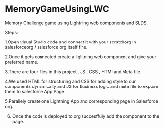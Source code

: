 # MemoryGameUsingLWC
Memory Challenge game using Lightning web components and SLDS.


Steps:

1.Open visual Studio code and connect it with your scratchorg in salesforceorg / salesforce org itself fine.

2.Once it gets connected create a lightning web component and give your preferred name.

3.There are four files in this project . JS , CSS , HTMl and Meta file.

4.We used HTML for structuring and CSS for adding style to our components dynamically and JS for Business logic and meta file to expose them to salesforce App Page

5.Parallely create one Lightning App and corresponding page in Salesforce org.

6. Once the code is deployed to org succesffuly add the component to the page.


